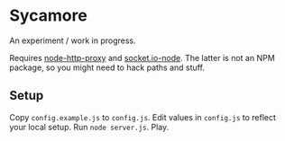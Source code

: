 Sycamore
========

An experiment / work in progress.

Requires <a href="http://github.com/nodejitsu/node-http-proxy">node-http-proxy</a> and
<a href="http://github.com/LearnBoost/Socket.IO-node">socket.io-node</a>. The latter is not an NPM package,
so you might need to hack paths and stuff.

Setup
-----

Copy `config.example.js` to `config.js`. Edit values in `config.js` to reflect your local setup. Run `node server.js`. Play.